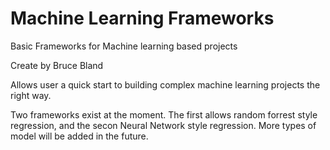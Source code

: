  # Machine Learning Frameworks

Basic Frameworks for Machine learning based projects

Create by Bruce Bland

Allows user a quick start to building complex machine learning projects the right way.

Two frameworks exist at the moment. The first allows random forrest style regression, and the secon Neural Network style regression.
More types of model will be added in the future.
